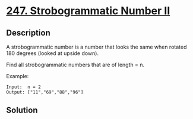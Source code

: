 # [247. Strobogrammatic Number II](https://leetcode.com/problems/strobogrammatic-number-ii)

## Description

A strobogrammatic number is a number that looks the same when rotated 180 degrees (looked at upside down).

Find all strobogrammatic numbers that are of length = n.

Example:

```
Input:  n = 2
Output: ["11","69","88","96"]
```

## Solution

